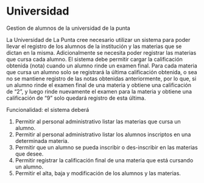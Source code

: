 # Universidad
Gestion de alumnos de la universidad de la punta

La Universidad de La Punta cree necesario utilizar un sistema para poder llevar el registro de
los alumnos de la institución y las materias que se dictan en la misma. Adicionalmente se
necesita poder registrar las materias que cursa cada alumno. El sistema debe permitir cargar la
calificación obtenida (nota) cuando un alumno rinde un examen final. Para cada materia que
cursa un alumno solo se registrará la última calificación obtenida, o sea no se mantiene registro
de las notas obtenidas anteriormente, por lo que, si un alumno rinde el examen final de una
materia y obtiene una calificación de “2”, y luego rinde nuevamente el examen para la materia
y obtiene una calificación de “9” solo quedará registro de esta última.

Funcionalidad: el sistema deberá
1. Permitir al personal administrativo listar las materias que cursa un alumno.
2. Permitir al personal administrativo listar los alumnos inscriptos en una determinada materia.
3. Permitir que un alumno se pueda inscribir o des-inscribir en las materias que desee.
4. Permitir registrar la calificación final de una materia que está cursando un alumno.
5. Permitir el alta, baja y modificación de los alumnos y las materias.
